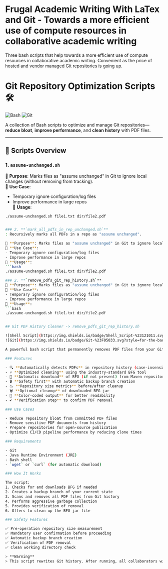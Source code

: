 # Frugal Academic Writing With LaTex and Git - Towards a more efficient use of compute resources in collaborative academic writing 

Three bash scripts that help towards a more efficient use of compute resources in collaborative academic writing. 
Convenient as the price of hosted and vendor managed Git repositories is going up. 


# Git Repository Optimization Scripts 🛠️

![Bash](https://img.shields.io/badge/Bash-4EAA25?style=for-the-badge&logo=gnu-bash&logoColor=white)
![Git](https://img.shields.io/badge/Git-F05032?style=for-the-badge&logo=git&logoColor=white)

A collection of Bash scripts to optimize and manage Git repositories—**reduce bloat**, **improve performance**, and **clean history** with PDF files.

---

## 📜 Scripts Overview

### 1. **`assume-unchanged.sh`**  
🔹 **Purpose**: Marks files as "assume unchanged" in Git to ignore local changes (without removing from tracking).  
🔹 **Use Case**:  
   - Temporary ignore configuration/log files  
   - Improve performance in large repos  
🔹 **Usage**:  
   ```bash
   ./assume-unchanged.sh file1.txt dir/file2.pdf


### 2. **`mark_all_pdfs_in_rep_unchanged.sh`**
 : Recursively marks all PDFs in a repo as "assume unchanged". 

🔹 **Purpose**: Marks files as "assume unchanged" in Git to ignore local changes (without removing from tracking).  
🔹 **Use Case**:  
   - Temporary ignore configuration/log files  
   - Improve performance in large repos  
🔹 **Usage**:  
   ```bash
   ./assume-unchanged.sh file1.txt dir/file2.pdf
 
### 2. **`remove_pdfs_git_rep_history.sh`**  
🔹 **Purpose**: Marks files as "assume unchanged" in Git to ignore local changes (without removing from tracking).  
🔹 **Use Case**:  
   - Temporary ignore configuration/log files  
   - Improve performance in large repos  
🔹 **Usage**:  
   ```bash
   ./assume-unchanged.sh file1.txt dir/file2.pdf


## Git PDF History Cleaner -> remove_pdfs_git_rep_history.sh

![Shell Script](https://img.shields.io/badge/Shell_Script-%23121011.svg?style=for-the-badge&logo=gnu-bash&logoColor=white)
![Git](https://img.shields.io/badge/Git-%23F05033.svg?style=for-the-badge&logo=git&logoColor=white)

A powerful bash script that permanently removes PDF files from your Git repository history using BFG Repo-Cleaner, significantly reducing repository size.

### Features

- 🔍 **Automatically detects PDFs** in repository history (case-insensitive)
- ⚡ **Optimized cleaning** using the industry-standard BFG tool
- 💾 **Automatic download** of BFG (if not present) from Maven repository
- 🔒 **Safety first** with automatic backup branch creation
- 📉 **Repository size metrics** before/after cleanup
- 🗑️ **Optional cleanup** of downloaded BFG jar
- 🎨 **Color-coded output** for better readability
- ✔️ **Verification step** to confirm PDF removal

### Use Cases

- Reduce repository bloat from committed PDF files
- Remove sensitive PDF documents from history
- Prepare repositories for open-source publication
- Optimize CI/CD pipeline performance by reducing clone times

### Requirements

- Git
- Java Runtime Environment (JRE)
- Bash shell
- `wget` or `curl` (for automatic download)

### How It Works

The script:
1. Checks for and downloads BFG if needed
2. Creates a backup branch of your current state
3. Scans and removes all PDF files from Git history
4. Performs aggressive garbage collection
5. Provides verification of removal
6. Offers to clean up the BFG jar file

### Safety Features

✅ Pre-operation repository size measurement  
✅ Mandatory user confirmation before proceeding  
✅ Automatic backup branch creation  
✅ Verification of PDF removal  
✅ Clean working directory check  

> **Warning**  
> This script rewrites Git history. After running, all collaborators will need to reclone the repository.
